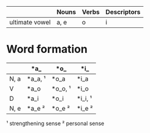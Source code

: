 
|                | Nouns | Verbs | Descriptors |
| -------------- | ----- | ----- | ----------- |
| ultimate vowel | a, e  | o     | i           |
# Word formation

|      | *a_     | *o_     | *i_     |
| ---- | ------- | ------- | ------- |
| N, a | *a_a, ¹ | *o_a    | *i_a    |
| V    | *a_o    | *o_o, ¹ | *i_o    |
| D    | *a_i    | *o_i    | *i_i, ¹ |
| N, e | *a_e ²  | *o_e ²  | *i_e ²  |

¹ strengthening sense
² personal sense